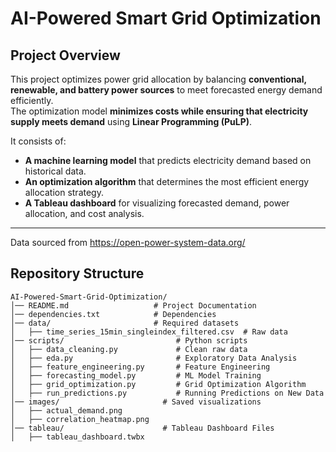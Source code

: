# AI-Powered Smart Grid Optimization

## Project Overview
This project optimizes power grid allocation by balancing **conventional, renewable, and battery power sources** to meet forecasted energy demand efficiently.  
The optimization model **minimizes costs while ensuring that electricity supply meets demand** using **Linear Programming (PuLP)**.

It consists of:
- **A machine learning model** that predicts electricity demand based on historical data.
- **An optimization algorithm** that determines the most efficient energy allocation strategy.
- **A Tableau dashboard** for visualizing forecasted demand, power allocation, and cost analysis.

---
Data sourced from https://open-power-system-data.org/

## Repository Structure

```plaintext
AI-Powered-Smart-Grid-Optimization/
│── README.md                   # Project Documentation  
│── dependencies.txt            # Dependencies  
│── data/                       # Required datasets  
│   ├── time_series_15min_singleindex_filtered.csv  # Raw data 
│── scripts/                         # Python scripts
│   ├── data_cleaning.py             # Clean raw data 
│   ├── eda.py                       # Exploratory Data Analysis  
│   ├── feature_engineering.py       # Feature Engineering  
│   ├── forecasting_model.py         # ML Model Training  
│   ├── grid_optimization.py         # Grid Optimization Algorithm  
│   ├── run_predictions.py           # Running Predictions on New Data  
│── images/                       # Saved visualizations  
│   ├── actual_demand.png  
│   ├── correlation_heatmap.png  
│── tableau/                      # Tableau Dashboard Files  
│   ├── tableau_dashboard.twbx  

